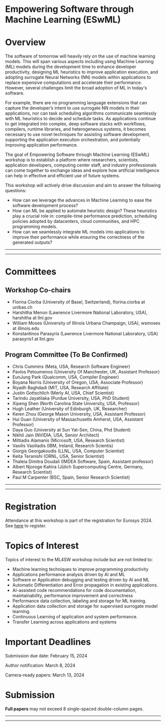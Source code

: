 # Empowering Software through Machine Learning (ESwML)

# Overview

The software of tomorrow will heavily rely on the use of machine learning models. This will span various aspects including using Machine Learning (ML) models during the development time to enhance developer productivity, designing ML heuristics to improve application execution, and adopting surrogate Neural Networks (NN) models within applications to replace expensive computations and accelerate their performance. However, several challenges limit the broad adoption of ML in today's software.

For example, there are no programming language extensions that can capture the developer’s intent to use surrogate NN models in their applications, nor can task scheduling algorithms communicate seamlessly with ML heuristics to decide and schedule tasks.  As applications continue to get integrated into complex, deep software stacks with workflows, compilers, runtime libraries, and heterogeneous systems, it becomes necessary to use novel techniques for assisting software development, supporting the application execution orchestration, and potentially improving application performance.

The goal of Empowering Software through Machine Learning (ESwML) workshop is to establish a platform where researchers, scientists, application developers, computing center staff, and industry professionals can come together to exchange ideas and explore how artificial intelligence can help in effective and efficient use of future systems.

This workshop will actively drive discussion and aim to answer the following questions:
- How can we leverage the advances in Machine Learning to ease the software development process?
- How can ML be applied to automate heuristic design? These heuristics play a crucial role in: compile-time performance prediction, scheduling policies adopted by datacenters, cloud communities, and HPC programming models.
- How can we seamlessly integrate ML models into applications to improve their performance while ensuring the correctness of  the generated outputs?

---
---

# Committees

## Workshop Co-chairs
- Florina Ciorba (University of Basel, Switzerland), florina.ciorba at unibas.ch
- Harshitha Menon (Lawrence Livermore National Laboratory, USA), harshitha at llnl.gov
- William Moses (University of Illinois Urbana Champaign, USA), wsmoses at illinois.edu
- Konstantinos Parasyris (Lawrence Livermore National Laboratory, USA) parasyris1 at llnl.gov

## Program Committee (To Be Confirmed)
- Chris Cummins (Meta, USA, Research Software Engineer) 
- Pavlos Petoumenos (University Of Manchester, UK, Assistant Professor)
- EunJung Park (Qualcomm, USA, Compiler Engineer) 
- Boyana Norris (University of Oregon, USA, Associate Professor)
- Riyadh Baghdadi (MIT, USA, Research Affiliate)
- Justin Gottschlich (Merly AI, USA, Chief Scientist)
- Tarindu Jayatilaka (Purdue University, USA, PhD Student)
- Xipeng Shen (North Carolina State University, USA,  Professor)
- Hugh Leather (University of Edinburgh, UK, Researcher)
- Keren Zhou (George Mason University, USA, Assistant Professor)
- Hui Guan (University of Massachusetts Amherst, USA, Assistant Professor)
- Daya Guo (University at Sun Yat-Sen, China, Phd Student)
- Nikhil Jain (NVIDIA, USA,  Senior Architect)
- Miltiadis Alamanis (Microsoft, USA, Research Scientist)
- Vasilis Vasiliadis (IBM, Ireland, Research Scientis)
- Giorgis Georgakoudis (LLNL, USA, Computer Scientist)
- Keita Teranishi (ORNL, USA, Senior Scientist)
- Thaleia Dimitra Doudali (IMDEA Software, Spain, Assistant professor)
- Albert Njoroge Kahira (Jülich Supercomputing Centre, Germany, Research Scientist)
- Paul M Carpenter (BSC, Spain, Senior Research Scientist)

---
---

# Registration
Attendance at this workshop is part of the registration for Eurosys 2024. See [here](http://2024.eurosys.org/) to register.

# Topics of Interest
Topics of interest to the ML4SW workshop include but are not limited to:
- Machine learning techniques to improve programming productivity
- Applications performance analysis driven by AI and ML
- Software or Application  debugging and testing driven by AI and ML
- Automatic Differentiation and Error propagation in existing applications.
- AI-assisted code recommendations for code documentation, maintainability, performance improvement and correctness
- Performance data collection, labeling and storage for ML training.
- Application data collection and storage for supervised surrogate model learning.
- Continuous Learning of application and system performance.
- Transfer Learning across applications and systems


# Important Deadlines
Submission due date: February 15, 2024

Author notification: March 8, 2024

Camera-ready papers: March 13, 2024

# Submission

**Full papers** may not exceed 8 single-spaced double-column pages.


---
---

